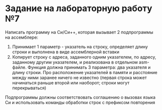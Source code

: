 # Задание на лабораторную работу №7

Написать программу на Си/Си++, которая вызывает 2 подпрограммы на ассемблере:

1. Принимает 1 параметр - указатель на строку, определяет длину строки и выполнена в виде ассемблерной вставки
2. Копирует строку с адреса, заданного одним указателем, по адресу, заданному другим указателем, и реализована в отдельном asm-файле. Функция должна принимать 3 параметра: два указателя и длину строки. Про расположение указателей в памяти и расстояние между ними заранее ничего не известно (первая строка может начинаться раньше второй или наоборот; строки могут перекрываться)

Подпрограммы должны соответствовать соглашению о вызовах языка Си и использовать команды обработки строк с префиксом повторения
